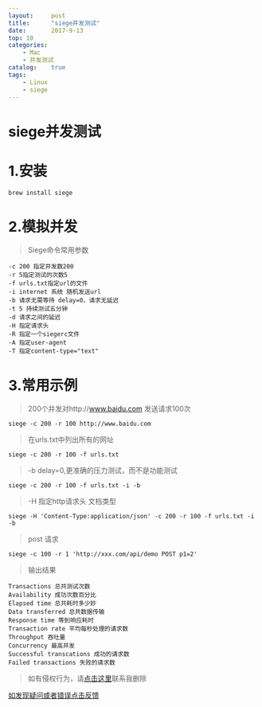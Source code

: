 ```yaml
---
layout:     post
title:      "siege并发测试"
date:       2017-9-13
top: 10
categories:
    - Mac
    - 并发测试
catalog:    true
tags:
    - Linux
    - siege
---
```

# siege并发测试
# 1.安装

```
brew install siege
```

# 2.模拟并发

>Siege命令常用参数

```
-c 200 指定并发数200
-r 5指定测试的次数5
-f urls.txt指定url的文件
-i internet 系统 随机发送url
-b 请求无需等待 delay=0，请求无延迟
-t 5 持续测试五分钟
-d 请求之间的延迟
-H 指定请求头
-R 指定一个siegerc文件
-A 指定user-agent
-T 指定content-type="text"
```

# 3.常用示例

>200个并发对http://www.baidu.com 发送请求100次

```
siege -c 200 -r 100 http://www.baidu.com
```

>在urls.txt中列出所有的网址

```
siege -c 200 -r 100 -f urls.txt
```

>-b  delay=0,更准确的压力测试，而不是功能测试

```
siege -c 200 -r 100 -f urls.txt -i -b
```

>-H 指定http请求头 文档类型

```
siege -H 'Content-Type:application/json' -c 200 -r 100 -f urls.txt -i -b
```

>post 请求

```
siege -c 100 -r 1 'http://xxx.com/api/demo POST p1=2'
```

>输出结果

```
Transactions 总共测试次数
Availability 成功次数百分比
Elapsed time 总共耗时多少妙
Data transferred 总共数据传输
Response time 等到响应耗时
Transaction rate 平均每秒处理的请求数
Throughput 吞吐量
Concurrency 最高并发
Successful transcations 成功的请求数
Failed transactions 失败的请求数
```

>如有侵权行为，请[点击这里](https://github.com/cooper-q/MattMeng_hexo/issues)联系我删除

[如发现疑问或者错误点击反馈](https://github.com/cooper-q/MattMeng_hexo/issues)
